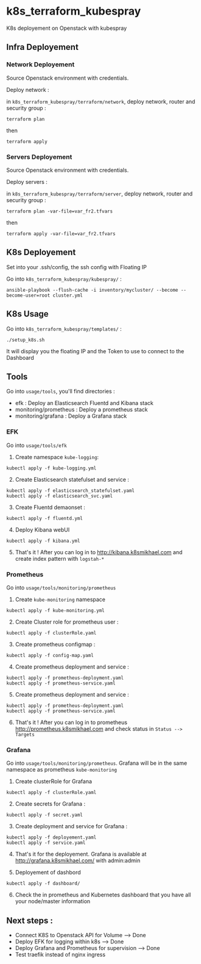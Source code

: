 # k8s_terraform_kubespray
K8s deployement on Openstack with  kubespray

## Infra Deployement

### Network Deployement
Source Openstack environment with credentials.

Deploy network :

in `k8s_terraform_kubespray/terraform/network`, deploy network, router and security group :
```
terraform plan
```
then
```
terraform apply
```

### Servers Deployement
Source Openstack environment with credentials.

Deploy servers  :

in `k8s_terraform_kubespray/terraform/server`, deploy network, router and security group :
```
terraform plan -var-file=var_fr2.tfvars
```
then
```
terraform apply -var-file=var_fr2.tfvars
```

## K8s Deployement

Set into your .ssh/config, the ssh config with Floating IP

Go into `k8s_terraform_kubespray/kubespray/` :
```
ansible-playbook --flush-cache -i inventory/mycluster/ --become --become-user=root cluster.yml
```

## K8s Usage


Go into `k8s_terraform_kubespray/templates/` :
```
./setup_k8s.sh
```

It will display you the floating IP and the Token to use to connect to the Dashboard

## Tools

Go into `usage/tools`, you'll find directories :
* efk : Deploy an Elasticsearch Fluentd and Kibana stack
* monitoring/prometheus : Deploy a prometheus stack
* monitoring/grafana : Deploy a Grafana stack

### EFK

Go into `usage/tools/efk`

1. Create namespace `kube-logging`:
```
kubectl apply -f kube-logging.yml
```

2. Create Elasticsearch statefulset and service :
```
kubectl apply -f elasticsearch_statefulset.yaml
kubectl apply -f elasticsearch_svc.yaml
```

3. Create Fluentd demaonset :
```
kubectl apply -f fluentd.yml
```

4. Deploy Kibana webUI
```
kubectl apply -f kibana.yml
```

5. That's it ! After you can log in to http://kibana.k8smikhael.com and create index pattern with `logstah-*`


### Prometheus

Go into `usage/tools/monitoring/prometheus`

 1. Create `kube-monitoring` namespace
 ```
 kubectl apply -f kube-monitoring.yml
 ```

 2. Create Cluster role for prometheus user :
 ```
 kubectl apply -f clusterRole.yaml
 ```

 3. Create prometheus configmap :
 ```
 kubectl apply -f config-map.yaml
 ```

 4. Create prometheus deployment and service :
 ```
 kubectl apply -f prometheus-deployment.yaml
 kubectl apply -f prometheus-service.yaml
 ```

 5. Create prometheus deployment and service :
 ```
 kubectl apply -f prometheus-deployment.yaml
 kubectl apply -f prometheus-service.yaml
 ```

 6. That's it ! After you can log in to prometheus http://prometheus.k8smikhael.com and check status in `Status --> Targets`


### Grafana

Go into `usage/tools/monitoring/prometheus`. Grafana will be in the same namespace as prometheus `kube-monitoring`

 1. Create clusterRole for Grafana
 ```
 kubectl apply -f clusterRole.yaml
 ```

 2. Create secrets for Grafana :
 ```
 kubectl apply -f secret.yaml
 ```

 3. Create deployment and service for Grafana :
 ```
 kubectl apply -f deployement.yaml
 kubectl apply -f service.yaml
 ```

 4. That's it for the deployement. Grafana is available at http://grafana.k8smikhael.com/ with admin:admin

 5. Deployement of dashbord
 ```
 kubectl apply -f dashboard/
 ```

 6. Check the in prometheus and Kubernetes dashboard that you have all your node/master information

## Next steps :
* Connect K8S to Openstack API for Volume --> Done
* Deploy EFK for logging within k8s --> Done
* Deploy Grafana and Prometheus for supervision --> Done
* Test traefik instead of nginx ingress

